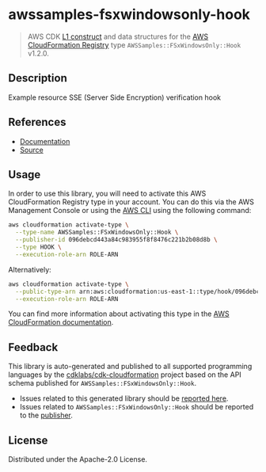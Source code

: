 # awssamples-fsxwindowsonly-hook

> AWS CDK [L1 construct] and data structures for the [AWS CloudFormation Registry] type `AWSSamples::FSxWindowsOnly::Hook` v1.2.0.

[L1 construct]: https://docs.aws.amazon.com/cdk/latest/guide/constructs.html
[AWS CloudFormation Registry]: https://docs.aws.amazon.com/AWSCloudFormation/latest/UserGuide/registry.html

## Description

Example resource SSE (Server Side Encryption) verification hook

## References

* [Documentation](https://github.com/aws-cloudformation/aws-cloudformation-samples/blob/main/hooks/java-hooks/fsx-winows-only/README.md)
* [Source](https://github.com/aws-cloudformation/aws-cloudformation-samples/tree/main/hooks/java-hooks/fsx-winows-only)

## Usage

In order to use this library, you will need to activate this AWS CloudFormation Registry type in your account. You can do this via the AWS Management Console or using the [AWS CLI](https://aws.amazon.com/cli/) using the following command:

```sh
aws cloudformation activate-type \
  --type-name AWSSamples::FSxWindowsOnly::Hook \
  --publisher-id 096debcd443a84c983955f8f8476c221b2b08d8b \
  --type HOOK \
  --execution-role-arn ROLE-ARN
```

Alternatively:

```sh
aws cloudformation activate-type \
  --public-type-arn arn:aws:cloudformation:us-east-1::type/hook/096debcd443a84c983955f8f8476c221b2b08d8b/AWSSamples-FSxWindowsOnly-Hook \
  --execution-role-arn ROLE-ARN
```

You can find more information about activating this type in the [AWS CloudFormation documentation](https://docs.aws.amazon.com/AWSCloudFormation/latest/UserGuide/registry-public.html).

## Feedback

This library is auto-generated and published to all supported programming languages by the [cdklabs/cdk-cloudformation] project based on the API schema published for `AWSSamples::FSxWindowsOnly::Hook`.

* Issues related to this generated library should be [reported here](https://github.com/cdklabs/cdk-cloudformation/issues/new?title=Issue+with+%40cdk-cloudformation%2Fawssamples-fsxwindowsonly-hook+v1.2.0).
* Issues related to `AWSSamples::FSxWindowsOnly::Hook` should be reported to the [publisher](https://github.com/aws-cloudformation/aws-cloudformation-samples/blob/main/hooks/java-hooks/fsx-winows-only/README.md).

[cdklabs/cdk-cloudformation]: https://github.com/cdklabs/cdk-cloudformation

## License

Distributed under the Apache-2.0 License.
